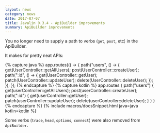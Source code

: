 ```yaml
---
layout: news
category: news
date: 2017-07-07
title: Javalin 0.3.4 - ApiBuilder improvements
summary: ApiBuilder improvements
---
```


You no longer need to supply a path to verbs (`get`, `post`, etc) in the ApiBuilder.

It makes for pretty neat APIs:

{% capture java %}
app.routes(() -> {
    path("users", () -> {
        get(UserController::getAllUsers);
        post(UserController::createUser);
        path(":id", () -> {
            get(UserController::getUser);
            patch(UserController::updateUser);
            delete(UserController::deleteUser);
        });
    });
});
{% endcapture %}
{% capture kotlin %}
app.routes {
    path("users") {
        get(userController::getAllUsers);
        post(userController::createUser);
        path(":id") {
            get(userController::getUser);
            patch(userController::updateUser);
            delete(userController::deleteUser);
        }
    }
}
{% endcapture %}
{% include macros/docsSnippet.html java=java kotlin=kotlin %}

Some verbs (`trace`, `head`, `options`, `connect`) were also removed from `ApiBuilder`.
